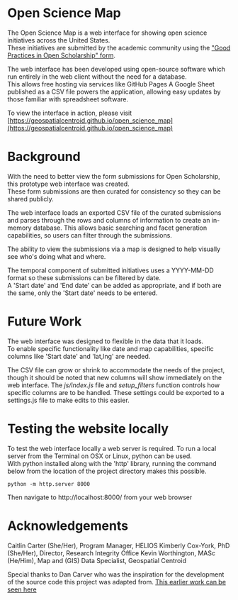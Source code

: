 # Open Science Map

The Open Science Map is a web interface for showing open science initiatives across the United States.  
These initiatives are submitted by the academic community using the ["Good Practices in Open Scholarship" form](https://docs.google.com/forms/d/1NNXwJavOM0aJMC7r9Qpu43VY6CslqTf0kjQoa0ZvB8g/viewform?ts=6435c794&edit_requested=true).


The web interface has been developed using open-source software which run entirely in the web client without the need for a database.  
This allows free hosting via services like GitHub Pages
A Google Sheet published as a CSV file powers the application, allowing easy updates by those familiar with spreadsheet software.

To view the interface in action, please visit [https://geospatialcentroid.github.io/open_science_map](https://geospatialcentroid.github.io/open_science_map)

# Background
With the need to better view the form submissions for Open Scholarship, this prototype web interface was created.  
These form submissions are then curated for consistency so they can be shared publicly.

The web interface loads an exported CSV file of the curated submissions and parses through the rows and columns of information to create an in-memory database.
This allows basic searching and facet generation capabilities, so users can filter through the submissions.

The ability to view the submissions via a map is designed to help visually see who's doing what and where.

The temporal component of submitted initiatives uses a YYYY-MM-DD format so these submissions can be filtered by date.  
A 'Start date' and 'End date' can be added as appropriate, and if both are the same, only the 'Start date' needs to be entered.

# Future Work
The web interface was designed to flexible in the data that it loads.  
To enable specific functionality like date and map capabilities, specific columns like 'Start date' and 'lat,lng' are needed.

The CSV file can grow or shrink to accommodate the needs of the project, though it should be noted that new columns will show immediately on the web interface.
The *js/index.js* file and *setup_filters* function controls how specific columns are to be handled. These settings could be exported to a settings.js file to make edits to this easier.


# Testing the website locally
To test the web interface locally a web server is required.
To run a local server from the Terminal on OSX or Linux, python can be used.  
With python installed along with the 'http' library, running the command below from the location of the project directory makes this possible.
```
python -m http.server 8000
```
Then navigate to http://localhost:8000/ from your web browser

# Acknowledgements
Caitlin Carter (She/Her), Program Manager, HELIOS
Kimberly Cox-York, PhD (She/Her), Director, Research Integrity Office
Kevin Worthington, MASc (He/Him), Map and (GIS) Data Specialist, Geospatial Centroid

Special thanks to Dan Carver who was the inspiration for the development of the source code this project was adapted from.
[This earlier work can be seen here](https://dcarver1.github.io/cwrUSA_maps/)
